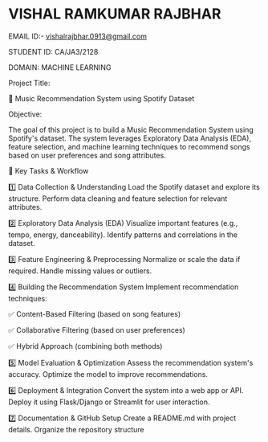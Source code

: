 
# VISHAL RAMKUMAR RAJBHAR

EMAIL ID:- vishalrajbhar.0913@gmail.com

STUDENT ID: CA/JA3/2128

DOMAIN: MACHINE LEARNING

Project Title:

🎵 Music Recommendation System using Spotify Dataset

Objective:

The goal of this project is to build a Music Recommendation System using Spotify's dataset. The system leverages Exploratory Data Analysis (EDA), feature selection, and machine learning techniques to recommend songs based on user preferences and song attributes.

📌 Key Tasks & Workflow


1️⃣ Data Collection & Understanding
Load the Spotify dataset and explore its structure.
Perform data cleaning and feature selection for relevant attributes.

2️⃣ Exploratory Data Analysis (EDA)
Visualize important features (e.g., tempo, energy, danceability).
Identify patterns and correlations in the dataset.

3️⃣ Feature Engineering & Preprocessing
Normalize or scale the data if required.
Handle missing values or outliers.

4️⃣ Building the Recommendation System
Implement recommendation techniques:

✅ Content-Based Filtering (based on song features)

✅ Collaborative Filtering (based on user preferences)

✅ Hybrid Approach (combining both methods)

5️⃣ Model Evaluation & Optimization
Assess the recommendation system's accuracy.
Optimize the model to improve recommendations.

6️⃣ Deployment & Integration
Convert the system into a web app or API.
Deploy it using Flask/Django or Streamlit for user interaction.

7️⃣ Documentation & GitHub Setup
Create a README.md with project details.
Organize the repository structure
